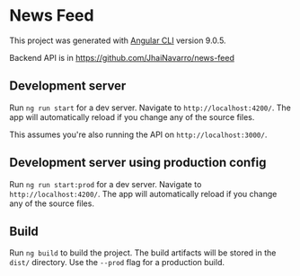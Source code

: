 # News Feed

This project was generated with [Angular CLI](https://github.com/angular/angular-cli) version 9.0.5.

Backend API is in https://github.com/JhaiNavarro/news-feed

## Development server

Run `ng run start` for a dev server. Navigate to `http://localhost:4200/`. The app will automatically reload if you change any of the source files.

This assumes you're also running the API on `http://localhost:3000/`.

## Development server using production config

Run `ng run start:prod` for a dev server. Navigate to `http://localhost:4200/`. The app will automatically reload if you change any of the source files.

## Build

Run `ng build` to build the project. The build artifacts will be stored in the `dist/` directory. Use the `--prod` flag for a production build.
